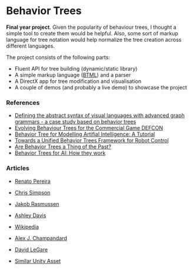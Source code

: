 # Behavior Trees

**Final year project**. Given the popularity of behaviour trees, I thought a simple tool to create them would be helpful. Also, some sort of markup language for tree notation would help normalize the tree creation across different languages.

The project consists of the following parts:
- Fluent API for tree building (dynamic/static library)
- A simple markup language ([BTML](https://github.com/JuanFerrer/behavior-trees/blob/master/BTML/README.md)) and a parser
- A DirectX app for tree modification and visualisation
- A couple of demos (and probably a live demo) to showcase the project

### References

- [Defining the abstract syntax of visual languages with advanced graph grammars - a case study based on behavior trees](http://dx.doi.org/10.1016/j.jvlc.2007.11.003)
- [Evolving Behaviour Trees for the Commercial Game DEFCON](http://dx.doi.org/10.1007/978-3-642-12239-2_11)
- [Behavior Tree for Modelling Artifial Intelligence: A Tutorial](http://dx.doi.org/10.1007/s40869-017-0040-9)
- [Towards a Unified Behavior Trees Framework for Robot Control](http://dx.doi.org/10.1109/ICRA.2014.6907656)
- [Are Behavior Trees a Thing of the Past?](https://www.gamasutra.com/blogs/JakobRasmussen/20160427/271188/Are_Behavior_Trees_a_Thing_of_the_Past.php)
- [Behavior Trees for AI: How they work](https://www.gamasutra.com/blogs/ChrisSimpson/20140717/221339/Behavior_trees_for_AI_How_they_work.php)

### Articles

- [Renato Pereira](http://blog.renatopp.com/2014/07/25/an-introduction-to-behavior-trees-part-1/)
- [Chris Simpson](https://www.gamasutra.com/blogs/ChrisSimpson/20140717/221339/Behavior_trees_for_AI_How_they_work.php)
- [Jakob Rasmussen](https://www.gamasutra.com/blogs/JakobRasmussen/20160427/271188/Are_Behavior_Trees_a_Thing_of_the_Past.php)
- [Ashley Davis](http://www.what-could-possibly-go-wrong.com/fluent-behavior-trees-for-ai-and-game-logic/)
- [Wikipedia](https://en.wikipedia.org/wiki/Behavior_tree_(artificial_intelligence,_robotics_and_control))
- [Alex J. Champandard](http://aigamedev.com/open/article/bt-overview/)
- [David LeGare](https://davidlegare.ghost.io/behavior-trees-1/)

- [Similar Unity Asset](https://assetstore.unity.com/packages/tools/visual-scripting/behavior-designer-behavior-trees-for-everyone-15277?aid=1100lGjj&utm_source=aff)
